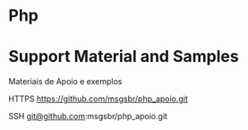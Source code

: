 # Php

Support Material and Samples
=============================
Materiais de Apoio e exemplos


HTTPS
https://github.com/msgsbr/php_apoio.git

SSH
git@github.com:msgsbr/php_apoio.git
